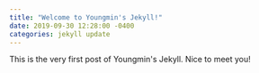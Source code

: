 ```yaml
---
title: "Welcome to Youngmin's Jekyll!"
date: 2019-09-30 12:28:00 -0400
categories: jekyll update
---
```

This is the very first post of Youngmin's Jekyll.
Nice to meet you!
